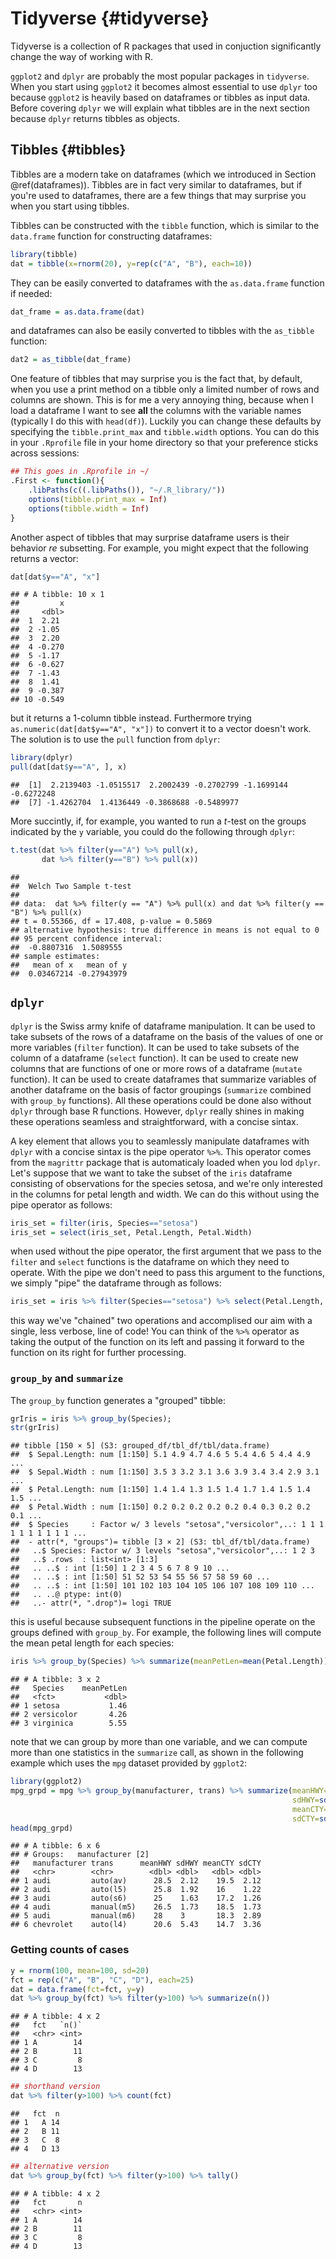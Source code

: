 # Tidyverse {#tidyverse}



Tidyverse is a collection of R packages that used in conjuction significantly change the way of working with R.

`ggplot2` and `dplyr` are probably the most popular packages in `tidyverse`. When you start using `ggplot2` it becomes almost essential to use `dplyr` too because `ggplot2` is heavily based on dataframes or tibbles as input data. Before covering `dplyr` we will explain what tibbles are in the next section because `dplyr` returns tibbles as objects.

## Tibbles {#tibbles}

Tibbles are a modern take on dataframes (which we introduced in Section \@ref(dataframes)). Tibbles are in fact very similar to dataframes, but if you're used to dataframes, there are a few things that may surprise you when you start using tibbles. 

Tibbles can be constructed with the `tibble` function, which is similar to the `data.frame` function for constructing dataframes:

```r
library(tibble)
dat = tibble(x=rnorm(20), y=rep(c("A", "B"), each=10))
```

They can be easily converted to dataframes with the `as.data.frame` function if needed:

```r
dat_frame = as.data.frame(dat)
```

and dataframes can also be easily converted to tibbles with the `as_tibble` function:

```r
dat2 = as_tibble(dat_frame)
```

One feature of tibbles that may surprise you is the fact that, by default, when you use a print method on a tibble only a limited number of rows and columns are shown. This is for me a very annoying thing, because when I load a dataframe I want to see **all** the columns with the variable names (typically I do this with `head(df)`). Luckily you can change these defaults by specifying the `tibble.print_max` and `tibble.width` options. You can do this in your `.Rprofile` file in your home directory so that your preference sticks across sessions:

```r
## This goes in .Rprofile in ~/
.First <- function(){
    .libPaths(c((.libPaths()), "~/.R_library/"))
    options(tibble.print_max = Inf)
    options(tibble.width = Inf)
}
```

Another aspect of tibbles that may surprise dataframe users is their behavior *re* subsetting. For example, you might expect that the following returns a vector:


```r
dat[dat$y=="A", "x"]
```

```
## # A tibble: 10 x 1
##         x
##     <dbl>
##  1  2.21 
##  2 -1.05 
##  3  2.20 
##  4 -0.270
##  5 -1.17 
##  6 -0.627
##  7 -1.43 
##  8  1.41 
##  9 -0.387
## 10 -0.549
```

but it returns a 1-column tibble instead. Furthermore trying `as.numeric(dat[dat$y=="A", "x"])` to convert it to a vector doesn't work. The solution is to use the `pull` function from `dplyr`:


```r
library(dplyr)
pull(dat[dat$y=="A", ], x)
```

```
##  [1]  2.2139403 -1.0515517  2.2002439 -0.2702799 -1.1699144 -0.6272248
##  [7] -1.4262704  1.4136449 -0.3868688 -0.5489977
```

More succintly, if, for example, you wanted to run a $t$-test on the groups indicated by the `y` variable, you could do the following through `dplyr`:


```r
t.test(dat %>% filter(y=="A") %>% pull(x),
       dat %>% filter(y=="B") %>% pull(x))
```

```
## 
## 	Welch Two Sample t-test
## 
## data:  dat %>% filter(y == "A") %>% pull(x) and dat %>% filter(y == "B") %>% pull(x)
## t = 0.55366, df = 17.408, p-value = 0.5869
## alternative hypothesis: true difference in means is not equal to 0
## 95 percent confidence interval:
##  -0.8807316  1.5089555
## sample estimates:
##   mean of x   mean of y 
##  0.03467214 -0.27943979
```

## `dplyr`

`dplyr` is the Swiss army knife of dataframe manipulation. It can be used to take subsets of the rows of a dataframe on the basis of the values of one or more variables (`filter` function). It can be used to take subsets of the column of a dataframe (`select` function). It can be used to create new columns that are functions of one or more rows of a dataframe (`mutate` function). It can be used to create dataframes that summarize variables of another dataframe on the basis of factor groupings (`summarize` combined with `group_by` functions). All these operations could be done also without `dplyr` through base R functions. However, `dplyr` really shines in making these operations seamless and straightforward, with a concise sintax.

A key element that allows you to seamlessly manipulate dataframes with `dplyr` with a concise sintax is the pipe operator `%>%`. This operator comes from the `magrittr` package that is automaticaly loaded when you lod `dplyr`. Let's suppose that we want to take the subset of the `iris` dataframe consisting of observations for the species setosa, and we're only interested in the columns for petal length and width. We can do this without using the pipe operator as follows:

```r
iris_set = filter(iris, Species=="setosa")
iris_set = select(iris_set, Petal.Length, Petal.Width)
```

when used without the pipe operator, the first argument that we pass to the `filter` and `select` functions is the dataframe on which they need to operate. With the pipe we don't need to pass this argument to the functions, we simply "pipe" the dataframe through as follows:

```r
iris_set = iris %>% filter(Species=="setosa") %>% select(Petal.Length, Petal.Width)
```

this way we've "chained" two operations and accomplised our aim with a single, less verbose, line of code! You can think of the `%>%` operator as taking the output of the function on its left and passing it forward to the function on its right for further processing.

### `group_by` and `summarize`

The `group_by` function generates a "grouped" tibble:

```r
grIris = iris %>% group_by(Species);
str(grIris)
```

```
## tibble [150 × 5] (S3: grouped_df/tbl_df/tbl/data.frame)
##  $ Sepal.Length: num [1:150] 5.1 4.9 4.7 4.6 5 5.4 4.6 5 4.4 4.9 ...
##  $ Sepal.Width : num [1:150] 3.5 3 3.2 3.1 3.6 3.9 3.4 3.4 2.9 3.1 ...
##  $ Petal.Length: num [1:150] 1.4 1.4 1.3 1.5 1.4 1.7 1.4 1.5 1.4 1.5 ...
##  $ Petal.Width : num [1:150] 0.2 0.2 0.2 0.2 0.2 0.4 0.3 0.2 0.2 0.1 ...
##  $ Species     : Factor w/ 3 levels "setosa","versicolor",..: 1 1 1 1 1 1 1 1 1 1 ...
##  - attr(*, "groups")= tibble [3 × 2] (S3: tbl_df/tbl/data.frame)
##   ..$ Species: Factor w/ 3 levels "setosa","versicolor",..: 1 2 3
##   ..$ .rows  : list<int> [1:3] 
##   .. ..$ : int [1:50] 1 2 3 4 5 6 7 8 9 10 ...
##   .. ..$ : int [1:50] 51 52 53 54 55 56 57 58 59 60 ...
##   .. ..$ : int [1:50] 101 102 103 104 105 106 107 108 109 110 ...
##   .. ..@ ptype: int(0) 
##   ..- attr(*, ".drop")= logi TRUE
```

this is useful because subsequent functions in the pipeline operate on the groups defined with `group_by`. For example, the following lines will compute the mean petal length for each species:

```r
iris %>% group_by(Species) %>% summarize(meanPetLen=mean(Petal.Length))
```

```
## # A tibble: 3 x 2
##   Species    meanPetLen
##   <fct>           <dbl>
## 1 setosa           1.46
## 2 versicolor       4.26
## 3 virginica        5.55
```

note that we can group by more than one variable, and we can compute more than one statistics in the `summarize` call, as shown in the following example which uses the `mpg` dataset provided by `ggplot2`:

```r
library(ggplot2)
mpg_grpd = mpg %>% group_by(manufacturer, trans) %>% summarize(meanHWY=mean(hwy),
                                                               sdHWY=sd(hwy),
                                                               meanCTY=mean(cty),
                                                               sdCTY=sd(cty))
head(mpg_grpd)
```

```
## # A tibble: 6 x 6
## # Groups:   manufacturer [2]
##   manufacturer trans      meanHWY sdHWY meanCTY sdCTY
##   <chr>        <chr>        <dbl> <dbl>   <dbl> <dbl>
## 1 audi         auto(av)      28.5  2.12    19.5  2.12
## 2 audi         auto(l5)      25.8  1.92    16    1.22
## 3 audi         auto(s6)      25    1.63    17.2  1.26
## 4 audi         manual(m5)    26.5  1.73    18.5  1.73
## 5 audi         manual(m6)    28    3       18.3  2.89
## 6 chevrolet    auto(l4)      20.6  5.43    14.7  3.36
```

### Getting counts of cases


```r
y = rnorm(100, mean=100, sd=20)
fct = rep(c("A", "B", "C", "D"), each=25)
dat = data.frame(fct=fct, y=y)
dat %>% group_by(fct) %>% filter(y>100) %>% summarize(n())
```

```
## # A tibble: 4 x 2
##   fct   `n()`
##   <chr> <int>
## 1 A        14
## 2 B        11
## 3 C         8
## 4 D        13
```

```r
## shorthand version
dat %>% filter(y>100) %>% count(fct)
```

```
##   fct  n
## 1   A 14
## 2   B 11
## 3   C  8
## 4   D 13
```

```r
## alternative version
dat %>% group_by(fct) %>% filter(y>100) %>% tally()
```

```
## # A tibble: 4 x 2
##   fct       n
##   <chr> <int>
## 1 A        14
## 2 B        11
## 3 C         8
## 4 D        13
```
